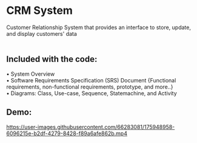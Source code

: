 # CRM System
Customer Relationship System that provides an interface to store, update, and display customers' data <br/><br/>

**Included with the code:**
--
• System Overview<br/>
• Software Requirements Specification (SRS) Document {Functional requirements, non-functional requirements, prototype, and more..}<br/>
• Diagrams: Class, Use-case, Sequence, Statemachine, and Activity

**Demo**:
--


https://user-images.githubusercontent.com/66283081/175948958-6096215e-b2df-4279-8428-f89a6afe862b.mp4

